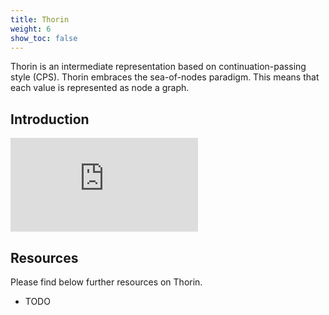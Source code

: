 ```yaml
---
title: Thorin
weight: 6
show_toc: false
---
```


Thorin is an intermediate representation based on continuation-passing style (CPS).
Thorin embraces the sea-of-nodes paradigm.
This means that each value is represented as node a graph.

## Introduction

<div class="article__video article__video--16by9">
<iframe src="https://www.youtube.com/embed/ms3u6b7eiEw" frameborder="0" allowfullscreen></iframe>
</div>

## Resources

Please find below further resources on Thorin.
- TODO
